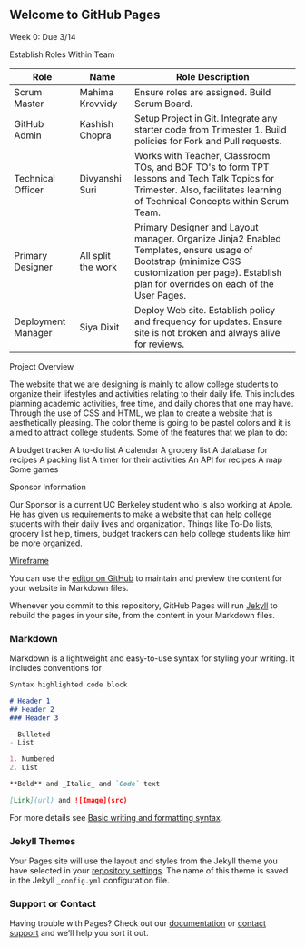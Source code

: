 ## Welcome to GitHub Pages

Week 0: Due 3/14

Establish Roles Within Team

Role | Name | Role Description
----------- | ----------- | -----------
Scrum Master | Mahima Krovvidy | Ensure roles are assigned.  Build Scrum Board.  
GitHub Admin | Kashish Chopra | Setup Project in Git.  Integrate any starter code from Trimester 1.  Build policies for Fork and Pull requests.
Technical Officer | Divyanshi Suri | Works with Teacher, Classroom TOs, and BOF TO's to form TPT lessons and Tech Talk Topics for Trimester.  Also, facilitates learning of Technical Concepts within Scrum Team.
Primary Designer | All split the work | Primary Designer and Layout manager.  Organize Jinja2 Enabled Templates, ensure usage of Bootstrap (minimize CSS customization per page).  Establish plan for overrides on each of the User Pages.
Deployment Manager | Siya Dixit | Deploy Web site.  Establish policy and frequency for updates.  Ensure site is not broken and always alive for reviews.


Project Overview

The website that we are designing is mainly to allow college students to organize their lifestyles and activities relating to their daily life. This includes planning academic activities, free time, and daily chores that one may have. Through the use of CSS and HTML, we plan to create a website that is aesthetically pleasing. The color theme is going to be pastel colors and it is aimed to attract college students. Some of the features that we plan to do:

A budget tracker
A to-do list
A calendar
A grocery list
A database for recipes
A packing list
A timer for their activities
An API for recipes
A map
Some games

Sponsor Information

Our Sponsor is a current UC Berkeley student who is also working at Apple. He has given us requirements to make a website that can help college students with their daily lives and organization. Things like To-Do lists, grocery list help, timers, budget trackers can help college students like him be more organized.

[Wireframe](https://www.figma.com/file/GR7a3HWdAPiNaj1hV8ryXD/Wireframe-Tri-3?node-id=0%3A1)





















You can use the [editor on GitHub](https://github.com/kashishchopraa/koalacoders/edit/gh-pages/index.md) to maintain and preview the content for your website in Markdown files.

Whenever you commit to this repository, GitHub Pages will run [Jekyll](https://jekyllrb.com/) to rebuild the pages in your site, from the content in your Markdown files.

### Markdown

Markdown is a lightweight and easy-to-use syntax for styling your writing. It includes conventions for

```markdown
Syntax highlighted code block

# Header 1
## Header 2
### Header 3

- Bulleted
- List

1. Numbered
2. List

**Bold** and _Italic_ and `Code` text

[Link](url) and ![Image](src)
```

For more details see [Basic writing and formatting syntax](https://docs.github.com/en/github/writing-on-github/getting-started-with-writing-and-formatting-on-github/basic-writing-and-formatting-syntax).

### Jekyll Themes

Your Pages site will use the layout and styles from the Jekyll theme you have selected in your [repository settings](https://github.com/kashishchopraa/koalacoders/settings/pages). The name of this theme is saved in the Jekyll `_config.yml` configuration file.

### Support or Contact

Having trouble with Pages? Check out our [documentation](https://docs.github.com/categories/github-pages-basics/) or [contact support](https://support.github.com/contact) and we’ll help you sort it out.
